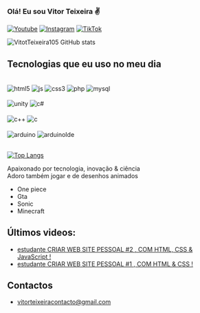 ### Olá! Eu sou Vitor Teixeira ✌️

[![Youtube](https://img.shields.io/badge/YouTube-FF0000?style=for-the-badge&logo=youtube&logoColor=white)](https://www.youtube.com/@vinein)
[![Instagram](https://img.shields.io/badge/Instagram-E4405F?style=for-the-badge&logo=instagram&logoColor=white)](https://www.instagram.com/vitortex10.5/)
[![TikTok](https://img.shields.io/badge/TikTok-000000?style=for-the-badge&logo=tiktok&logoColor=white)](https://www.tiktok.com/@vinein10)



![VitotTeixeira105 GitHub stats](https://github-readme-stats.vercel.app/api?username=VitotTeixeira105&show_icons=true&theme=synthwave)

## Tecnologias que eu uso no meu dia

<div style="display:inline-block;"><br/>
<img align="center" alt="html5" src="https://img.shields.io/badge/HTML5-E34F26?style=for-the-badge&logo=html5&logoColor=white" />
<img align="center" alt="js" src="https://img.shields.io/badge/JavaScript-F7DF1E?style=for-the-badge&logo=javascript&logoColor=black" />
<img align="center" alt="css3" src="https://img.shields.io/badge/CSS3-1572B6?style=for-the-badge&logo=css3&logoColor=white" />
<img align="center" alt="php" src="https://img.shields.io/badge/PHP-777BB4?style=for-the-badge&logo=php&logoColor=white" />
<img align="center" alt="mysql" src="https://img.shields.io/badge/MySQL-00000F?style=for-the-badge&logo=mysql&logoColor=white" /><br><br>

<img align="center" alt="unity" src="https://img.shields.io/badge/Unity-100000?style=for-the-badge&logo=unity&logoColor=white" />
<img align="center" alt="c#" src="https://img.shields.io/badge/C%23-239120?style=for-the-badge&logo=c-sharp&logoColor=white" /><br><br>

<img align="center" alt="c++" src="https://img.shields.io/badge/C%2B%2B-00599C?style=for-the-badge&logo=c%2B%2B&logoColor=white" />
<img align="center" alt="c" src="https://img.shields.io/badge/C-00599C?style=for-the-badge&logo=c&logoColor=white" /> <br><br>

<img align="center" alt="arduino" src="https://img.shields.io/badge/Arduino-00979D?style=for-the-badge&logo=Arduino&logoColor=white" /> 
<img align="center" alt="arduinoIde" src="https://img.shields.io/badge/Arduino_IDE-00979D?style=for-the-badge&logo=arduino&logoColor=white" /> 


</div><br/><br/>

[![Top Langs](https://github-readme-stats.vercel.app/api/top-langs/?username=VitotTeixeira105)](https://github.com/anuraghazra/github-readme-stats)

Apaixonado por tecnologia, inovação & ciência <br>
Adoro também jogar e de desenhos animados
- One piece
- Gta 
- Sonic
- Minecraft

## Últimos videos:
- [estudante CRIAR WEB SITE PESSOAL #2 , COM HTML, CSS & JavaScript !](https://youtu.be/wx--jlXCZ9o) <br>
- [estudante CRIAR WEB SITE PESSOAL #1 , COM HTML & CSS !](https://youtu.be/bhEaKHb4do0)

## Contactos
- vitorteixeiracontacto@gmail.com

